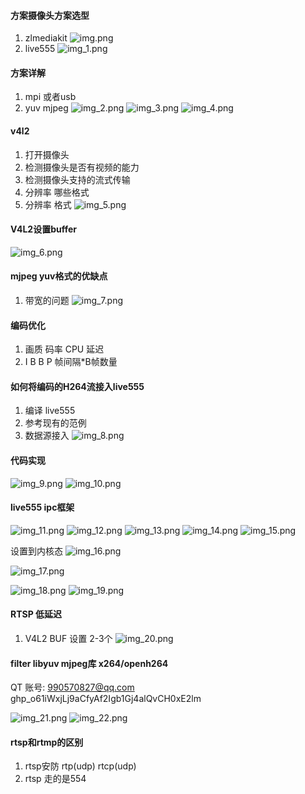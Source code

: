 #### 方案摄像头方案选型
1. zlmediakit 
![img.png](img.png)
2. live555
![img_1.png](img_1.png)

#### 方案详解
1. mpi 或者usb
2. yuv mjpeg
![img_2.png](img_2.png)
![img_3.png](img_3.png)
![img_4.png](img_4.png)

#### v4l2
1. 打开摄像头
2. 检测摄像头是否有视频的能力
3. 检测摄像头支持的流式传输
4. 分辨率  哪些格式
5. 分辨率 格式
![img_5.png](img_5.png)

#### V4L2设置buffer
![img_6.png](img_6.png)

#### mjpeg yuv格式的优缺点
1. 带宽的问题
![img_7.png](img_7.png)

#### 编码优化
1. 画质 码率 CPU 延迟
2. I B B P 帧间隔*B帧数量

#### 如何将编码的H264流接入live555
1. 编译 live555
2. 参考现有的范例
3. 数据源接入
![img_8.png](img_8.png)

#### 代码实现
![img_9.png](img_9.png)
![img_10.png](img_10.png)
#### live555 ipc框架
![img_11.png](img_11.png)
![img_12.png](img_12.png)
![img_13.png](img_13.png)
![img_14.png](img_14.png)
![img_15.png](img_15.png)

设置到内核态
![img_16.png](img_16.png)

![img_17.png](img_17.png)

![img_18.png](img_18.png)
![img_19.png](img_19.png)

#### RTSP 低延迟
1. V4L2 BUF 设置 2-3个
![img_20.png](img_20.png)

#### filter libyuv mjpeg库 x264/openh264

QT 账号: 990570827@qq.com 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

![img_21.png](img_21.png)
![img_22.png](img_22.png)


#### rtsp和rtmp的区别
1. rtsp安防 rtp(udp) rtcp(udp)
2. rtsp 走的是554